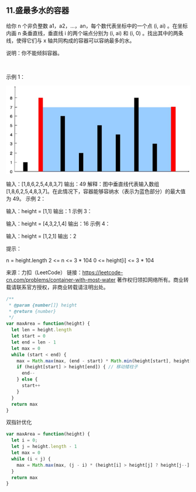 ## 11.盛最多水的容器

给你 n 个非负整数 a1，a2，...，an，每个数代表坐标中的一个点 (i, ai) 。在坐标内画 n 条垂直线，垂直线 i 的两个端点分别为 (i, ai) 和 (i, 0) 。找出其中的两条线，使得它们与 x 轴共同构成的容器可以容纳最多的水。

说明：你不能倾斜容器。

 

示例 1：

![](./images/question_11.jpg)

输入：[1,8,6,2,5,4,8,3,7]
输出：49 
解释：图中垂直线代表输入数组 [1,8,6,2,5,4,8,3,7]。在此情况下，容器能够容纳水（表示为蓝色部分）的最大值为 49。
示例 2：

输入：height = [1,1]
输出：1
示例 3：

输入：height = [4,3,2,1,4]
输出：16
示例 4：

输入：height = [1,2,1]
输出：2
 

提示：

n = height.length
2 <= n <= 3 * 104
0 <= height[i] <= 3 * 104


来源：力扣（LeetCode）
链接：https://leetcode-cn.com/problems/container-with-most-water
著作权归领扣网络所有。商业转载请联系官方授权，非商业转载请注明出处。

```js
/**
 * @param {number[]} height
 * @return {number}
 */
var maxArea = function(height) {
  let len = height.length
  let start = 0
  let end = len - 1
  let max = 0
  while (start < end) {
    max = Math.max(max, (end - start) * Math.min(height[start], height[end]))
    if (height[start] > height[end]) { // 移动矮柱子
      end--
    } else {
      start++
    }
  }
  return max
}
```

双指针优化
```js
var maxArea = function(height) {
  let i = 0;
  let j = height.length - 1
  let max = 0
  while (i < j) {
    max = Math.max(max, (j - i) * (height[i] > height[j] ? height[j--] : height[i++]))
  }
  return max
}
```

